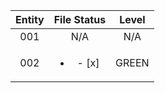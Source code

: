 | Entity        | File Status   | Level  |
|:-------------:|:-------------:|:------:|
| 001           | N/A           | N/A    |
| 002           |<ul><li>- [x]</li><ul> | GREEN |
